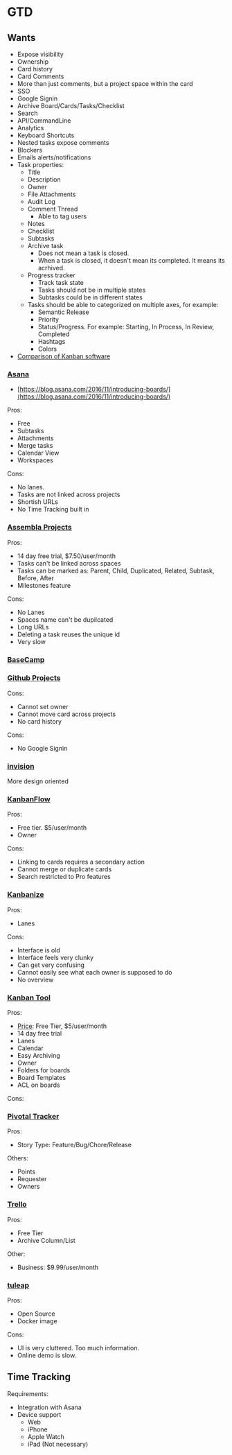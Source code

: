 # GTD

## Wants

* Expose visibility
* Ownership
* Card history
* Card Comments
* More than just comments, but a project space within the card
* SSO
* Google Signin
* Archive Board/Cards/Tasks/Checklist
* Search
* API/CommandLine
* Analytics
* Keyboard Shortcuts
* Nested tasks expose comments
* Blockers
* Emails alerts/notifications
* Task properties:
  * Title
  * Description
  * Owner
  * File Attachments
  * Audit Log
  * Comment Thread
    * Able to tag users
  * Notes
  * Checklist
  * Subtasks
  * Archive task
    * Does not mean a task is closed.
    * When a task is closed, it doesn't mean its completed. It means its acrhived.
  * Progress tracker
    * Track task state
    * Tasks should not be in multiple states
    * Subtasks could be in different states
  * Tasks should be able to categorized on multiple axes, for example:
    * Semantic Release
    * Priority
    * Status/Progress. For example: Starting, In Process, In Review, Completed
    * Hashtags
    * Colors
* [Comparison of Kanban software](https://en.wikipedia.org/wiki/Comparison_of_Kanban_software)

### [Asana](https://blog.asana.com/2016/11/introducing-boards/)

* [https://blog.asana.com/2016/11/introducing-boards/](https://blog.asana.com/2016/11/introducing-boards/)

Pros:

* Free
* Subtasks
* Attachments
* Merge tasks
* Calendar View
* Workspaces

Cons:

* No lanes.
* Tasks are not linked across projects
* Shortish URLs
* No Time Tracking built in

### [Assembla Projects](https://www.assembla.com/projects)

Pros:

* 14 day free trial, $7.50/user/month
* Tasks can't be linked across spaces
* Tasks can be marked as: Parent, Child, Duplicated, Related, Subtask, Before, After
* Milestones feature

Cons:

* No Lanes
* Spaces name can't be dupilcated
* Long URLs
* Deleting a task reuses the unique id
* Very slow

### [BaseCamp](https://basecamp.com)

### [Github Projects](https://help.github.com/articles/about-project-boards/)

Cons:

* Cannot set owner
* Cannot move card across projects
* No card history

Cons:

* No Google Signin

### [invision](https://www.invisionapp.com)

More design oriented

### [KanbanFlow](https://kanbanflow.com)

Pros:

* Free tier. $5/user/month
* Owner

Cons:

* Linking to cards requires a secondary action
* Cannot merge or duplicate cards
* Search restricted to Pro features

### [Kanbanize](https://kanbanize.com)

Pros:

* Lanes

Cons:

* Interface is old
* Interface feels very clunky 
* Can get very confusing
* Cannot easily see what each owner is supposed to do
* No overview

### [Kanban Tool](http://kanbantool.com)

Pros:

* [Price](http://kanbantool.com/pricing): Free Tier, $5/user/month
* 14 day free trial
* Lanes
* Calendar
* Easy Archiving
* Owner
* Folders for boards
* Board Templates
* ACL on boards

Cons:

### [Pivotal Tracker](https://www.pivotaltracker.com/)

Pros:

* Story Type: Feature/Bug/Chore/Release

Others:

* Points
* Requester
* Owners

### [Trello](https://trello.com)

Pros:

* Free Tier
* Archive Column/List

Other:

* Business: $9.99/user/month

### [tuleap](https://www.tuleap.org)

Pros:

* Open Source
* Docker image

Cons:

* UI is very cluttered. Too much information.
* Online demo is slow.

## Time Tracking

Requirements:

* Integration with Asana
* Device support
  * Web
  * iPhone
  * Apple Watch
  * iPad \(Not necessary\)

